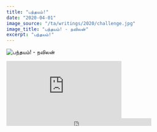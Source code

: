 ```yaml
---
title: "பந்தயம்!"
date: "2020-04-01"
image_source: "/ta/writings/2020/challenge.jpg"
image_title: "பந்தயம்! - நவிலன்"
excerpt: "பந்தயம்!"
---
```


<!--more-->

![பந்தயம்! - நவிலன்](/ta/writings/2020/challenge.jpg)

<div class="youtube">
<iframe src="https://www.youtube.com/embed/BnRHrktIvaQ" frameborder="0" allow="accelerometer; autoplay; encrypted-media; gyroscope; picture-in-picture" allowfullscreen>
</iframe>
</div>

<div class="sound-cloud">
<iframe width="75%" height="20" scrolling="no" frameborder="no" allow="autoplay" src="https://w.soundcloud.com/player/?url=https%3A//api.soundcloud.com/tracks/794362834&color=%236c3c44&inverse=true&auto_play=false&show_user=true">
</iframe>
</div>